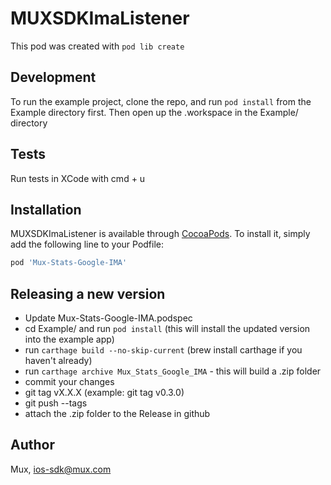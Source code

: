 # MUXSDKImaListener

This pod was created with `pod lib create`

## Development

To run the example project, clone the repo, and run `pod install` from the Example directory first. Then open
up the .workspace in the Example/ directory

## Tests

Run tests in XCode with cmd + u


## Installation

MUXSDKImaListener is available through [CocoaPods](https://cocoapods.org). To install
it, simply add the following line to your Podfile:

```ruby
pod 'Mux-Stats-Google-IMA'
```

## Releasing a new version

* Update Mux-Stats-Google-IMA.podspec
* cd Example/ and run `pod install` (this will install the updated version into the example app)
* run `carthage build --no-skip-current` (brew install carthage if you haven't already)
* run `carthage archive Mux_Stats_Google_IMA` - this will build a .zip folder
* commit your changes
* git tag vX.X.X (example: git tag v0.3.0)
* git push --tags
* attach the .zip folder to the Release in github

## Author

Mux, ios-sdk@mux.com

